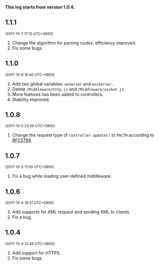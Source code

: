 **This log starts from version 1.0.4.**

## 1.1.1

<small>(2017-10-7 17:12 UTC+0800)</small>

1. Change the algorithm for parsing routes, efficiency improved.
2. Fix some bugs.

## 1.1.0

<small>(2017-10-6 15:40 UTC+0800)</small>

1. Add two global variables: `wsServer` and `wssServer`.
2. Delete `/Middleware/http.js` and `/Middleware/socket.js`.
3. More features has been added to controllers.
4. Stability improved.

## 1.0.8

<small>(2017-10-5 23:30 UTC+0800)</small>

1. Change the request type of `controller.update()` to `PACTH` according to 
    [RFC5789](https://tools.ietf.org/html/rfc5789).

## 1.0.7

<small>(2017-10-5 17:50 UTC+0800)</small>

1. Fix a bug while loading user-defined middleware.

## 1.0.6

<small>(2017-10-4 19:31 UTC+0800)</small>

1. Add supports for XML request and sending XML to clients.
2. Fix a bug.

## 1.0.4

<small>(2017-10-4 12:49 UTC+0800)</small>

1. Add support for HTTPS.
2. Fix some bugs.